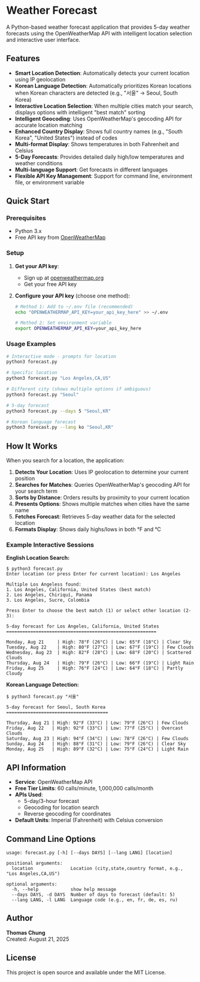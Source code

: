 # Weather Forecast

A Python-based weather forecast application that provides 5-day weather forecasts using the OpenWeatherMap API with intelligent location selection and interactive user interface.

## Features

- **Smart Location Detection**: Automatically detects your current location using IP geolocation
- **Korean Language Detection**: Automatically prioritizes Korean locations when Korean characters are detected (e.g., "서울" → Seoul, South Korea)
- **Interactive Location Selection**: When multiple cities match your search, displays options with intelligent "best match" sorting
- **Intelligent Geocoding**: Uses OpenWeatherMap's geocoding API for accurate location matching
- **Enhanced Country Display**: Shows full country names (e.g., "South Korea", "United States") instead of codes
- **Multi-format Display**: Shows temperatures in both Fahrenheit and Celsius
- **5-Day Forecasts**: Provides detailed daily high/low temperatures and weather conditions
- **Multi-language Support**: Get forecasts in different languages
- **Flexible API Key Management**: Support for command line, environment file, or environment variable

## Quick Start

### Prerequisites

- Python 3.x
- Free API key from [OpenWeatherMap](https://openweathermap.org/api)

### Setup

1. **Get your API key**:
   - Sign up at [openweathermap.org](https://openweathermap.org/api)
   - Get your free API key

2. **Configure your API key** (choose one method):
   ```bash
   # Method 1: Add to ~/.env file (recommended)
   echo "OPENWEATHERMAP_API_KEY=your_api_key_here" >> ~/.env
   
   # Method 2: Set environment variable
   export OPENWEATHERMAP_API_KEY=your_api_key_here
   ```

### Usage Examples

```bash
# Interactive mode - prompts for location
python3 forecast.py

# Specific location
python3 forecast.py "Los Angeles,CA,US"

# Different city (shows multiple options if ambiguous)
python3 forecast.py "Seoul"

# 5-day forecast
python3 forecast.py --days 5 "Seoul,KR"

# Korean language forecast
python3 forecast.py --lang ko "Seoul,KR"
```

## How It Works

When you search for a location, the application:

1. **Detects Your Location**: Uses IP geolocation to determine your current position
2. **Searches for Matches**: Queries OpenWeatherMap's geocoding API for your search term
3. **Sorts by Distance**: Orders results by proximity to your current location
4. **Presents Options**: Shows multiple matches when cities have the same name
5. **Fetches Forecast**: Retrieves 5-day weather data for the selected location
6. **Formats Display**: Shows daily highs/lows in both °F and °C

### Example Interactive Sessions

**English Location Search:**
```
$ python3 forecast.py
Enter location (or press Enter for current location): Los Angeles

Multiple Los Angeless found:
1. Los Angeles, California, United States (best match)
2. Los Angeles, Chiriquí, Panama
3. Los Angeles, Sucre, Colombia

Press Enter to choose the best match (1) or select other location (2-3): 

5-day forecast for Los Angeles, California, United States
========================================================

Monday, Aug 21     | High: 78°F (26°C) | Low: 65°F (18°C) | Clear Sky
Tuesday, Aug 22    | High: 80°F (27°C) | Low: 67°F (19°C) | Few Clouds
Wednesday, Aug 23  | High: 82°F (28°C) | Low: 68°F (20°C) | Scattered Clouds
Thursday, Aug 24   | High: 79°F (26°C) | Low: 66°F (19°C) | Light Rain
Friday, Aug 25     | High: 76°F (24°C) | Low: 64°F (18°C) | Partly Cloudy
```

**Korean Language Detection:**
```
$ python3 forecast.py "서울"

5-day forecast for Seoul, South Korea
======================================

Thursday, Aug 21 | High: 92°F (33°C) | Low: 79°F (26°C) | Few Clouds
Friday, Aug 22   | High: 92°F (33°C) | Low: 77°F (25°C) | Overcast Clouds
Saturday, Aug 23 | High: 94°F (34°C) | Low: 78°F (26°C) | Few Clouds
Sunday, Aug 24   | High: 88°F (31°C) | Low: 79°F (26°C) | Clear Sky
Monday, Aug 25   | High: 89°F (32°C) | Low: 75°F (24°C) | Light Rain
```

## API Information

- **Service**: OpenWeatherMap API
- **Free Tier Limits**: 60 calls/minute, 1,000,000 calls/month
- **APIs Used**: 
  - 5-day/3-hour forecast
  - Geocoding for location search
  - Reverse geocoding for coordinates
- **Default Units**: Imperial (Fahrenheit) with Celsius conversion

## Command Line Options

```
usage: forecast.py [-h] [--days DAYS] [--lang LANG] [location]

positional arguments:
  location              Location (city,state,country format, e.g., "Los Angeles,CA,US")

optional arguments:
  -h, --help            show help message
  --days DAYS, -d DAYS  Number of days to forecast (default: 5)
  --lang LANG, -l LANG  Language code (e.g., en, fr, de, es, ru)
```

## Author

**Thomas Chung**  
Created: August 21, 2025

## License

This project is open source and available under the MIT License.